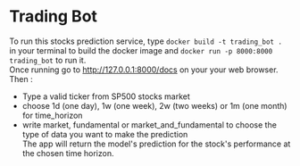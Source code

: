 # Trading Bot

To run this stocks prediction service, type ```docker build -t trading_bot .``` in your terminal to build the docker image and ```docker run -p 8000:8000 trading_bot``` to run it.\
Once running go to http://127.0.0.1:8000/docs on your your web browser.\
Then :
- Type a valid ticker from SP500 stocks market
- choose 1d (one day), 1w (one week), 2w (two weeks) or 1m (one month) for time_horizon
- write market, fundamental or market_and_fundamental to choose the type of data you want to make the prediction\
The app will return the model's prediction for the stock's performance at the chosen time horizon.
